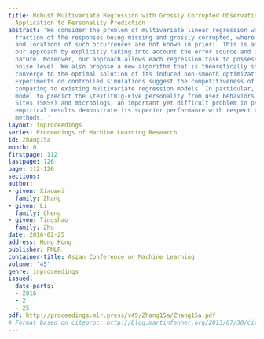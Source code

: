 ```yaml
---
title: Robust Multivariate Regression with Grossly Corrupted Observations and Its
  Application to Personality Prediction
abstract: 'We consider the problem of multivariate linear regression with a small
  fraction of the responses being missing and grossly corrupted, where the magnitudes
  and locations of such occurrences are not known in priori. This is addressed in
  our approach by explicitly taking into account the error source and its sparseness
  nature. Moreover, our approach allows each regression task to possess its distinct
  noise level. We also propose a new algorithm that is theoretically shown to always
  converge to the optimal solution of its induced non-smooth optimization problem.
  Experiments on controlled simulations suggest the competitiveness of our algorithm
  comparing to existing multivariate regression models. In particular, we apply our
  model to predict the \textitBig-Five personality from user behaviors at Social Network
  Sites (SNSs) and microblogs, an important yet difficult problem in psychology, where
  empirical results demonstrate its superior performance with respect to related learning
  methods. '
layout: inproceedings
series: Proceedings of Machine Learning Research
id: Zhang15a
month: 0
firstpage: 112
lastpage: 126
page: 112-126
sections: 
author:
- given: Xiaowei
  family: Zhang
- given: Li
  family: Cheng
- given: Tingshao
  family: Zhu
date: 2016-02-25
address: Hong Kong
publisher: PMLR
container-title: Asian Conference on Machine Learning
volume: '45'
genre: inproceedings
issued:
  date-parts:
  - 2016
  - 2
  - 25
pdf: http://proceedings.mlr.press/v45/Zhang15a/Zhang15a.pdf
# Format based on citeproc: http://blog.martinfenner.org/2013/07/30/citeproc-yaml-for-bibliographies/
---
```

